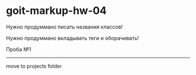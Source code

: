 # goit-markup-hw-04

Нужно продуммано писать названия классов!

Нужно продуммано вкладывать теги и оборачивать!

Проба №1

---

move to projects folder
